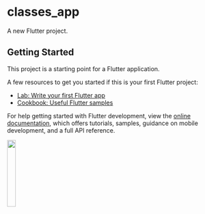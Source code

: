 # classes_app

A new Flutter project.

## Getting Started

This project is a starting point for a Flutter application.

A few resources to get you started if this is your first Flutter project:

- [Lab: Write your first Flutter app](https://docs.flutter.dev/get-started/codelab)
- [Cookbook: Useful Flutter samples](https://docs.flutter.dev/cookbook)

For help getting started with Flutter development, view the
[online documentation](https://docs.flutter.dev/), which offers tutorials,
samples, guidance on mobile development, and a full API reference.


<p>

  <img src = "https://github.com/BhanderiNikunj/Persponal_Classes_App/assets/113762162/4b199a30-0583-426b-817c-b2e08fa4cc81" hight="20%" width="20%">
  



</p>
